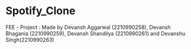 # Spotify_Clone
FEE - Project : Made by Devansh Aggarwal (2210990258), Devansh Bhagania (2210990259), Devansh Shandilya (2210990261) and Devanshu Singh(2210990263)
